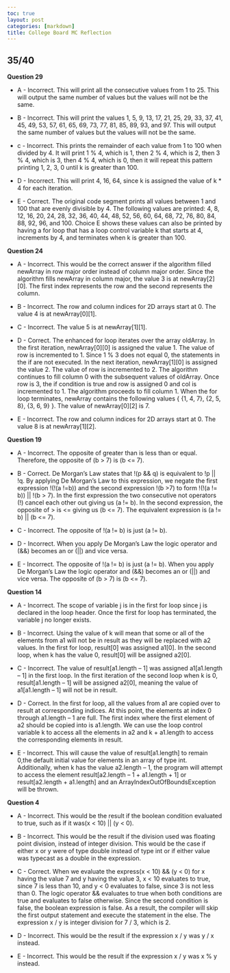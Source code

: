 ```yaml
---
toc: true
layout: post
categories: [markdown]
title: College Board MC Reflection
---
```


## 35/40

**Question 29**
- A - Incorrect. This will print all the consecutive values from 1 to 25. This will output the same number of values but the values will not be the same.

- B - Incorrect. This will print the values 1, 5, 9, 13, 17, 21, 25, 29, 33, 37, 41, 45, 49, 53, 57, 61, 65, 69, 73, 77, 81, 85, 89, 93, and 97. This will output the same number of values but the values will not be the same.

- c - Incorrect. This prints the remainder of each value from 1 to 100 when divided by 4. It will print 1 % 4, which is 1, then 2 % 4, which is 2, then 3 % 4, which is 3, then 4 % 4, which is 0, then it will repeat this pattern printing 1, 2, 3, 0 until k is greater than 100.

- D - Incorrect. This will print 4, 16, 64, since k is assigned the value of k * 4 for each iteration.

- E - Correct. The original code segment prints all values between 1 and 100 that are evenly divisible by 4. The following values are printed: 4, 8, 12, 16, 20, 24, 28, 32, 36, 40, 44, 48, 52, 56, 60, 64, 68, 72, 76, 80, 84, 88, 92, 96, and 100. Choice E shows these values can also be printed by having a for loop that has a loop control variable k that starts at 4, increments by 4, and terminates when k is greater than 100.



**Question 24**
- A - Incorrect. This would be the correct answer if the algorithm filled newArray in row major order instead of column major order. Since the algorithm fills newArray in column major, the value 3 is at newArray[2][0]. The first index represents the row and the second represents the column.

- B - Incorrect. The row and column indices for 2D arrays start at 0. The value 4 is at newArray[0][1].

- C - Incorrect. The value 5 is at newArray[1][1].

- D - Correct. The enhanced for loop iterates over the array oldArray. In the first iteration, newArray[0][0] is assigned the value 1. The value of row is incremented to 1. Since 1 % 3 does not equal 0, the statements in the if are not executed. In the next iteration, newArray[1][0] is assigned the value 2. The value of row is incremented to 2. The algorithm continues to fill column 0 with the subsequent values of oldArray. Once row is 3, the if condition is true and row is assigned 0 and col is incremented to 1. The algorithm proceeds to fill column 1. When the for loop terminates, newArray contains the following values { {1, 4, 7}, {2, 5, 8}, {3, 6, 9} }. The value of newArray[0][2] is 7.

- E - Incorrect. The row and column indices for 2D arrays start at 0. The value 8 is at newArray[1][2].


**Question 19**
- A - Incorrect. The opposite of greater than is less than or equal. Therefore, the opposite of (b > 7) is (b <= 7).

- B - Correct. De Morgan’s Law states that !(p && q) is equivalent to !p || !q. By applying De Morgan’s Law to this expression, we negate the first expression !(!(a !=b)) and the second expression !(b >7) to form !(!(a != b)) || !(b > 7). In the first expression the two consecutive not operators (!) cancel each other out giving us (a != b). In the second expression, the opposite of > is <= giving us (b <= 7). The equivalent expression is (a != b) || (b <= 7).

- C - Incorrect. The opposite of !(a != b) is just (a != b).

- D - Incorrect. When you apply De Morgan’s Law the logic operator and (&&) becomes an or (||) and vice versa.

- E - Incorrect. The opposite of !(a != b) is just (a != b). When you apply De Morgan’s Law the logic operator and (&&) becomes an or (||) and vice versa. The opposite of (b > 7) is (b <= 7).

**Question 14**
- A - Incorrect. The scope of variable j is in the first for loop since j is declared in the loop header. Once the first for loop has terminated, the variable j no longer exists.

- B - Incorrect. Using the value of k will mean that some or all of the elements from a1 will not be in result as they will be replaced with a2 values. In the first for loop, result[0] was assigned a1[0]. In the second loop, when k has the value 0, result[0] will be assigned a2[0].

- C - Incorrect. The value of result[a1.length – 1] was assigned a1[a1.length – 1] in the first loop. In the first iteration of the second loop when k is 0, result[a1.length – 1] will be assigned a2[0], meaning the value of a1[a1.length – 1] will not be in result.

- D - Correct. In the first for loop, all the values from a1 are copied over to result at corresponding indices. At this point, the elements at index 0 through a1.length – 1 are full. The first index where the first element of a2 should be copied into is a1.length. We can use the loop control variable k to access all the elements in a2 and k + a1.length to access the corresponding elements in result.

- E - Incorrect. This will cause the value of result[a1.length] to remain 0,the default initial value for elements in an array of type int. Additionally, when k has the value a2.length – 1, the program will attempt to access the element result[a2.length – 1  + a1.length + 1] or result[a2.length + a1.length] and an ArrayIndexOutOfBoundsException will be thrown.


**Question 4**
- A - Incorrect. This would be the result if the boolean condition evaluated to true, such as if it was(x < 10) || (y < 0).

- B - Incorrect. This would be the result if the division used was floating point division, instead of integer division. This would be the case if either x or y were of type double instead of type int or if either value was typecast as a double in the expression.

- C - Correct. When we evaluate the express(x < 10) && (y < 0) for x having the value 7 and y having the value 3, x < 10 evaluates to true, since 7 is less than 10, and y < 0 evaluates to false, since 3 is not less than 0. The logic operator && evaluates to true when both conditions are true and evaluates to false otherwise. Since the second condition is false, the boolean expression is false. As a result, the compiler will skip the first output statement and execute the statement in the else. The expression x / y is integer division for 7 / 3, which is 2.

- D - Incorrect. This would be the result if the expression x / y was y / x instead.

- E - Incorrect. This would be the result if the expression x / y was x % y instead.

